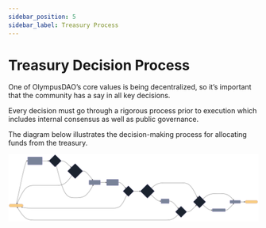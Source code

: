 ```yaml
---
sidebar_position: 5
sidebar_label: Treasury Process
---
```


# Treasury Decision Process

One of OlympusDAO’s core values is being decentralized, so it’s important that the community has a say in all key decisions.

Every decision must go through a rigorous process prior to execution which includes internal consensus as well as public governance.

The diagram below illustrates the decision-making process for allocating funds from the treasury.

![Treasury Process](./treasury-process.svg)
